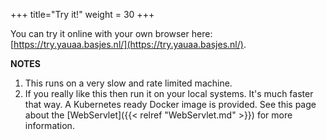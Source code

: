 +++
title="Try it!"
weight = 30
+++

You can try it online with your own browser here: [https://try.yauaa.basjes.nl/](https://try.yauaa.basjes.nl/).

**NOTES**

1. This runs on a very slow and rate limited machine.
2. If you really like this then run it on your local systems. It's much faster that way.
   A Kubernetes ready Docker image is provided. See this page about the [WebServlet]({{< relref "WebServlet.md" >}}) for more information.
